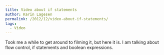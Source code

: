 ```yaml
---
title: Video about if statements
author: Karin Lagesen
permalink: /2012/12/video-about-if-statements/
tags:
  - Video
---
```

Took me a while to get around to filming it, but here it is. I am talking about flow control, if statements and boolean expressions.
